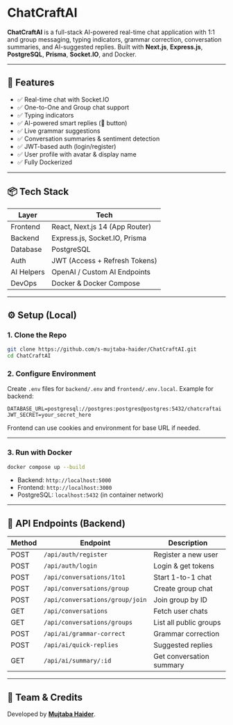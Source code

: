 # ChatCraftAI

**ChatCraftAI** is a full-stack AI-powered real-time chat application with 1:1 and group messaging, typing indicators, grammar correction, conversation summaries, and AI-suggested replies. Built with **Next.js**, **Express.js**, **PostgreSQL**, **Prisma**, **Socket.IO**, and Docker.

---

## 🚀 Features

- ✅ Real-time chat with Socket.IO  
- ✅ One-to-One and Group chat support  
- ✅ Typing indicators  
- ✅ AI-powered smart replies (🤖 button)  
- ✅ Live grammar suggestions  
- ✅ Conversation summaries & sentiment detection  
- ✅ JWT-based auth (login/register)  
- ✅ User profile with avatar & display name  
- ✅ Fully Dockerized

---

## 📦 Tech Stack

| Layer       | Tech                                      |
|------------|-------------------------------------------|
| Frontend   | React, Next.js 14 (App Router)            |
| Backend    | Express.js, Socket.IO, Prisma             |
| Database   | PostgreSQL                                |
| Auth       | JWT (Access + Refresh Tokens)             |
| AI Helpers | OpenAI / Custom AI Endpoints              |
| DevOps     | Docker & Docker Compose                   |

---

## ⚙️ Setup (Local)

### 1. Clone the Repo

```bash
git clone https://github.com/s-mujtaba-haider/ChatCraftAI.git
cd ChatCraftAI
````

### 2. Configure Environment

Create `.env` files for `backend/.env` and `frontend/.env.local`. Example for backend:

```env
DATABASE_URL=postgresql://postgres:postgres@postgres:5432/chatcraftai
JWT_SECRET=your_secret_here
```

Frontend can use cookies and environment for base URL if needed.

---

### 3. Run with Docker

```bash
docker compose up --build
```

* Backend: `http://localhost:5000`
* Frontend: `http://localhost:3000`
* PostgreSQL: `localhost:5432` (in container network)

---

## 🧪 API Endpoints (Backend)

| Method | Endpoint                        | Description              |
| ------ | ------------------------------- | ------------------------ |
| POST   | `/api/auth/register`            | Register a new user      |
| POST   | `/api/auth/login`               | Login & get tokens       |
| POST   | `/api/conversations/1to1`       | Start 1-to-1 chat        |
| POST   | `/api/conversations/group`      | Create group chat        |
| POST   | `/api/conversations/group/join` | Join group by ID         |
| GET    | `/api/conversations`            | Fetch user chats         |
| GET    | `/api/conversations/groups`     | List all public groups   |
| POST   | `/api/ai/grammar-correct`       | Grammar correction       |
| POST   | `/api/ai/quick-replies`         | Suggested replies        |
| GET    | `/api/ai/summary/:id`           | Get conversation summary |

---

## 👤 Team & Credits

Developed by [**Mujtaba Haider**](https://github.com/s-mujtaba-haider).
